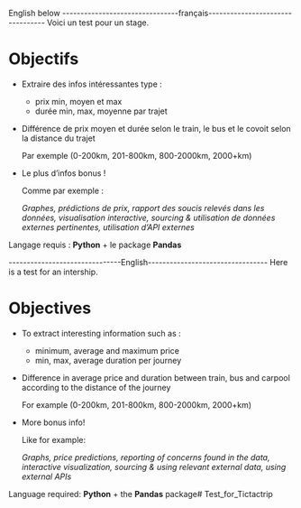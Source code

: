 English below
--------------------------------français---------------------------------
Voici un test pour un stage.
# Objectifs
- Extraire des infos intéressantes type :
    - prix min, moyen et max
    - durée min, max, moyenne par trajet
- Différence de prix moyen et durée selon le train, le bus et le covoit selon la distance du trajet
    
    Par exemple (0-200km, 201-800km, 800-2000km, 2000+km)
    
- Le plus d’infos bonus !
    
    Comme par exemple :
    
    *Graphes, prédictions de prix, rapport des soucis relevés dans les données, visualisation interactive, sourcing & utilisation de données externes pertinentes, utilisation d’API externes*
    

Langage requis : **Python** + le package **Pandas**

-------------------------------English---------------------------------
Here is a test for an intership.
# Objectives

- To extract interesting information such as :
    - minimum, average and maximum price
    - min, max, average duration per journey
- Difference in average price and duration between train, bus and carpool according to the distance of the journey
    
    For example (0-200km, 201-800km, 800-2000km, 2000+km)
    
- More bonus info!
    
    Like for example:
    
    *Graphs, price predictions, reporting of concerns found in the data, interactive visualization, sourcing & using relevant external data, using external APIs*
    

Language required: **Python** + the **Pandas** package# Test_for_Tictactrip
